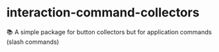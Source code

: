 # interaction-command-collectors
📚 A simple package for button collectors but for application commands (slash commands)
